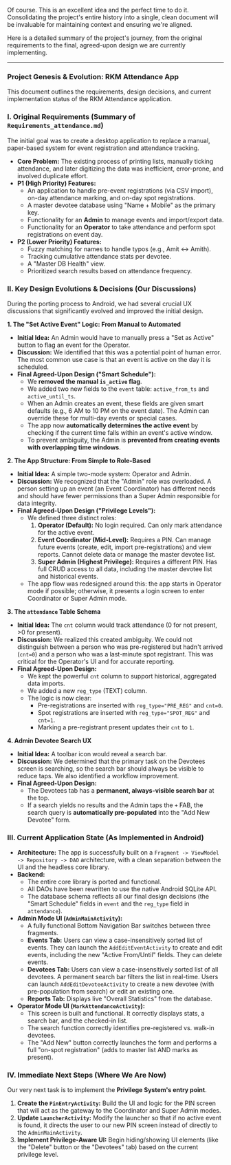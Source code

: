 Of course. This is an excellent idea and the perfect time to do it. Consolidating the project's entire history into a single, clean document will be invaluable for maintaining context and ensuring we're aligned.

Here is a detailed summary of the project's journey, from the original requirements to the final, agreed-upon design we are currently implementing.

---

### **Project Genesis & Evolution: RKM Attendance App**

This document outlines the requirements, design decisions, and current implementation status of the RKM Attendance application.

### **I. Original Requirements (Summary of `Requirements_attendance.md`)**

The initial goal was to create a desktop application to replace a manual, paper-based system for event registration and attendance tracking.

*   **Core Problem:** The existing process of printing lists, manually ticking attendance, and later digitizing the data was inefficient, error-prone, and involved duplicate effort.
*   **P1 (High Priority) Features:**
    *   An application to handle pre-event registrations (via CSV import), on-day attendance marking, and on-day spot registrations.
    *   A master devotee database using "Name + Mobile" as the primary key.
    *   Functionality for an **Admin** to manage events and import/export data.
    *   Functionality for an **Operator** to take attendance and perform spot registrations on event day.
*   **P2 (Lower Priority) Features:**
    *   Fuzzy matching for names to handle typos (e.g., Amit ↔ Amith).
    *   Tracking cumulative attendance stats per devotee.
    *   A "Master DB Health" view.
    *   Prioritized search results based on attendance frequency.

### **II. Key Design Evolutions & Decisions (Our Discussions)**

During the porting process to Android, we had several crucial UX discussions that significantly evolved and improved the initial design.

**1. The "Set Active Event" Logic: From Manual to Automated**

*   **Initial Idea:** An Admin would have to manually press a "Set as Active" button to flag an event for the Operator.
*   **Discussion:** We identified that this was a potential point of human error. The most common use case is that an event is active on the day it is scheduled.
*   **Final Agreed-Upon Design ("Smart Schedule"):**
    *   We **removed the manual `is_active` flag**.
    *   We added two new fields to the `event` table: `active_from_ts` and `active_until_ts`.
    *   When an Admin creates an event, these fields are given smart defaults (e.g., 6 AM to 10 PM on the event date). The Admin can override these for multi-day events or special cases.
    *   The app now **automatically determines the active event** by checking if the current time falls within an event's active window.
    *   To prevent ambiguity, the Admin is **prevented from creating events with overlapping time windows**.

**2. The App Structure: From Simple to Role-Based**

*   **Initial Idea:** A simple two-mode system: Operator and Admin.
*   **Discussion:** We recognized that the "Admin" role was overloaded. A person setting up an event (an Event Coordinator) has different needs and should have fewer permissions than a Super Admin responsible for data integrity.
*   **Final Agreed-Upon Design ("Privilege Levels"):**
    *   We defined three distinct roles:
        1.  **Operator (Default):** No login required. Can only mark attendance for the active event.
        2.  **Event Coordinator (Mid-Level):** Requires a PIN. Can manage future events (create, edit, import pre-registrations) and view reports. Cannot delete data or manage the master devotee list.
        3.  **Super Admin (Highest Privilege):** Requires a different PIN. Has full CRUD access to all data, including the master devotee list and historical events.
    *   The app flow was redesigned around this: the app starts in Operator mode if possible; otherwise, it presents a login screen to enter Coordinator or Super Admin mode.

**3. The `attendance` Table Schema**

*   **Initial Idea:** The `cnt` column would track attendance (0 for not present, >0 for present).
*   **Discussion:** We realized this created ambiguity. We could not distinguish between a person who was pre-registered but hadn't arrived (`cnt=0`) and a person who was a last-minute spot registrant. This was critical for the Operator's UI and for accurate reporting.
*   **Final Agreed-Upon Design:**
    *   We kept the powerful `cnt` column to support historical, aggregated data imports.
    *   We added a new `reg_type` (TEXT) column.
    *   The logic is now clear:
        *   Pre-registrations are inserted with `reg_type="PRE_REG"` and `cnt=0`.
        *   Spot registrations are inserted with `reg_type="SPOT_REG"` and `cnt=1`.
        *   Marking a pre-registrant present updates their `cnt` to `1`.

**4. Admin Devotee Search UX**

*   **Initial Idea:** A toolbar icon would reveal a search bar.
*   **Discussion:** We determined that the primary task on the Devotees screen is searching, so the search bar should always be visible to reduce taps. We also identified a workflow improvement.
*   **Final Agreed-Upon Design:**
    *   The Devotees tab has a **permanent, always-visible search bar** at the top.
    *   If a search yields no results and the Admin taps the `+` FAB, the search query is **automatically pre-populated** into the "Add New Devotee" form.

### **III. Current Application State (As Implemented in Android)**

*   **Architecture:** The app is successfully built on a `Fragment -> ViewModel -> Repository -> DAO` architecture, with a clean separation between the UI and the headless core library.
*   **Backend:**
    *   The entire core library is ported and functional.
    *   All DAOs have been rewritten to use the native Android SQLite API.
    *   The database schema reflects all our final design decisions (the "Smart Schedule" fields in `event` and the `reg_type` field in `attendance`).
*   **Admin Mode UI (`AdminMainActivity`):**
    *   A fully functional Bottom Navigation Bar switches between three fragments.
    *   **Events Tab:** Users can view a case-insensitively sorted list of events. They can launch the `AddEditEventActivity` to create and edit events, including the new "Active From/Until" fields. They can delete events.
    *   **Devotees Tab:** Users can view a case-insensitively sorted list of all devotees. A permanent search bar filters the list in real-time. Users can launch `AddEditDevoteeActivity` to create a new devotee (with pre-population from search) or edit an existing one.
    *   **Reports Tab:** Displays live "Overall Statistics" from the database.
*   **Operator Mode UI (`MarkAttendanceActivity`):**
    *   This screen is built and functional. It correctly displays stats, a search bar, and the checked-in list.
    *   The search function correctly identifies pre-registered vs. walk-in devotees.
    *   The "Add New" button correctly launches the form and performs a full "on-spot registration" (adds to master list AND marks as present).

### **IV. Immediate Next Steps (Where We Are Now)**

Our very next task is to implement the **Privilege System's entry point**.
1.  **Create the `PinEntryActivity`:** Build the UI and logic for the PIN screen that will act as the gateway to the Coordinator and Super Admin modes.
2.  **Update `LauncherActivity`:** Modify the launcher so that if no active event is found, it directs the user to our new PIN screen instead of directly to the `AdminMainActivity`.
3.  **Implement Privilege-Aware UI:** Begin hiding/showing UI elements (like the "Delete" button or the "Devotees" tab) based on the current privilege level.
